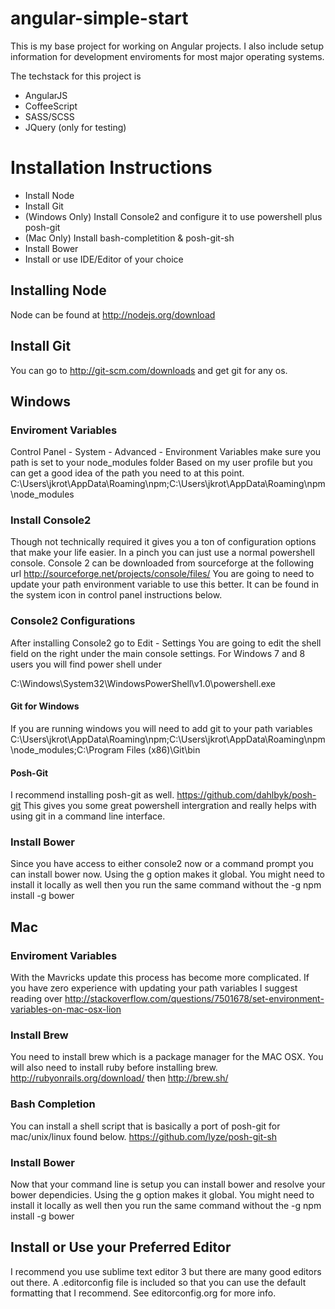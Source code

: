 angular-simple-start
====================

This is my base project for working on Angular projects.  I also include setup information for development enviroments for most major operating systems.  

The techstack for this project is 
 
 - AngularJS
 - CoffeeScript
 - SASS/SCSS
 - JQuery (only for testing)

# Installation Instructions

 - Install Node
 - Install Git
 - (Windows Only) Install Console2 and configure it to use powershell plus posh-git
 - (Mac Only) Install bash-completition & posh-git-sh
 - Install Bower
 - Install or use IDE/Editor of your choice

## Installing Node
Node can be found at http://nodejs.org/download


## Install Git
You can go to http://git-scm.com/downloads and get git for any os.

## Windows

### Enviroment Variables
Control Panel - System - Advanced - Environment Variables make sure you path is set to your node_modules folder
Based on my user profile but you can get a good idea of the path you need to at this point.
C:\Users\jkrot\AppData\Roaming\npm;C:\Users\jkrot\AppData\Roaming\npm\node_modules

### Install Console2
Though not technically required it gives you a ton of configuration options that make your life easier.  In a pinch you can just use a normal powershell console.  Console 2 can be downloaded from sourceforge at the following url
http://sourceforge.net/projects/console/files/
You are going to need to update your path environment variable to use this better.  It can be found in the system icon in control panel instructions below.

### Console2 Configurations
After installing Console2 go to Edit - Settings
You are going to edit the shell field on the right under the main console settings.  For Windows 7 and 8 users you will find power shell under

C:\Windows\System32\WindowsPowerShell\v1.0\powershell.exe

#### Git for Windows
If you are running windows you will need to add git to your path variables
C:\Users\jkrot\AppData\Roaming\npm;C:\Users\jkrot\AppData\Roaming\npm\node_modules;C:\Program Files (x86)\Git\bin

#### Posh-Git
I recommend installing posh-git as well.  https://github.com/dahlbyk/posh-git
This gives you some great powershell intergration and really helps with using git in a command line interface.

### Install Bower
Since you have access to either console2 now or a command prompt you can install bower now.  Using the g option makes it global.  You might need to install it locally as well then you run the same command without the -g
npm install -g bower

## Mac

### Enviroment Variables
With the Mavricks update this process has become more complicated.  If you have zero experience with updating your path variables I suggest reading over http://stackoverflow.com/questions/7501678/set-environment-variables-on-mac-osx-lion

### Install Brew
You need to install brew which is a package manager for the MAC OSX.  You will also need to install ruby before installing brew.  http://rubyonrails.org/download/ then http://brew.sh/

### Bash Completion 

You can install a shell script that is basically a port of posh-git for mac/unix/linux found below.
https://github.com/lyze/posh-git-sh

### Install Bower
Now that your command line is setup you can install bower and resolve your bower dependicies.  Using the g option makes it global.  You might need to install it locally as well then you run the same command without the -g
npm install -g bower

## Install or Use your Preferred Editor
I recommend you use sublime text editor 3 but there are many good editors out there.  A .editorconfig file is included so that you can use the default formatting that I recommend.  See editorconfig.org for more info.

